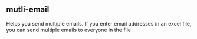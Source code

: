 ## mutli-email

Helps you send multiple emails. If you enter email addresses in an excel file, you can send multiple emails to everyone in the file

